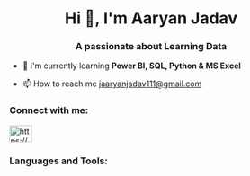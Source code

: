 <h1 align="center">Hi 👋, I'm Aaryan Jadav</h1>
<h3 align="center">A passionate about Learning Data</h3>

- 🌱 I'm currently learning **Power BI, SQL, Python & MS Excel**
  
- 📫 How to reach me jaaryanjadav111@gmail.com



<h3 align="left">Connect with me:</h3>
<p align="left">
<a href="https://www.linkedin.com/in/aaryan2301/" target="blank"><img align="center" src="https://raw.githubusercontent.com/rahuldkjain/github-profile-readme-generator/master/src/images/icons/Social/linked-in-alt.svg" alt="https://www.linkedin.com/in/yugal-govind-bb452b246/" height="30" width="40" /></a>
</p>

<h3 align="left">Languages and Tools:</h3>
<p align="left"> </p>
